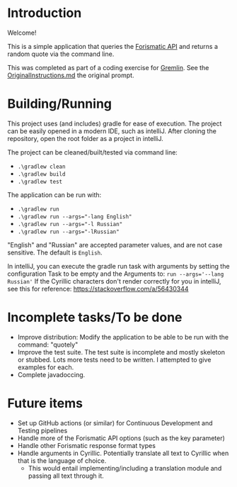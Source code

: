 # Introduction
Welcome!

This is a simple application that queries the [Forismatic API](https://www.forismatic.com/en/api/) and returns a random quote via the command line.

This was completed as part of a coding exercise for [Gremlin](https://www.gremlin.com/). See the [OriginalInstructions.md](OriginalInstructions.md) the original prompt.

# Building/Running
This project uses (and includes) gradle for ease of execution. 
The project can be easily opened in a modern IDE, such as intelliJ. After cloning the repository, open the root folder as a project in intelliJ.

The project can be cleaned/built/tested via command line:
 - `.\gradlew clean`
 - `.\gradlew build`
 - `.\gradlew test`

The application can be run with:
 - `.\gradlew run`
 - `.\gradlew run --args="-lang English"`
 - `.\gradlew run --args="-l Russian"`
 - `.\gradlew run --args="-lRussian"`

"English" and "Russian" are accepted parameter values, and are not case sensitive. The default is `English`.

In intelliJ, you can execute the gradle run task with arguments by setting the configuration Task to be empty and the Arguments to: `run --args='--lang Russian'`
If the Cyrillic characters don't render correctly for you in intelliJ, see this for reference: https://stackoverflow.com/a/56430344

# Incomplete tasks/To be done
- Improve distribution: Modify the application to be able to be run with the command: "quotely"
- Improve the test suite. The test suite is incomplete and mostly skeleton or stubbed. Lots more tests need to be written. I attempted to give examples for each.
- Complete javadoccing.

# Future items
- Set up GitHub actions (or similar) for Continuous Development and Testing pipelines
- Handle more of the Forismatic API options (such as the key parameter)
- Handle other Forismatic response format types
- Handle arguments in Cyrillic. Potentially translate all text to Cyrillic when that is the language of choice. 
  - This would entail implementing/including a translation module and passing all text through it.
  

